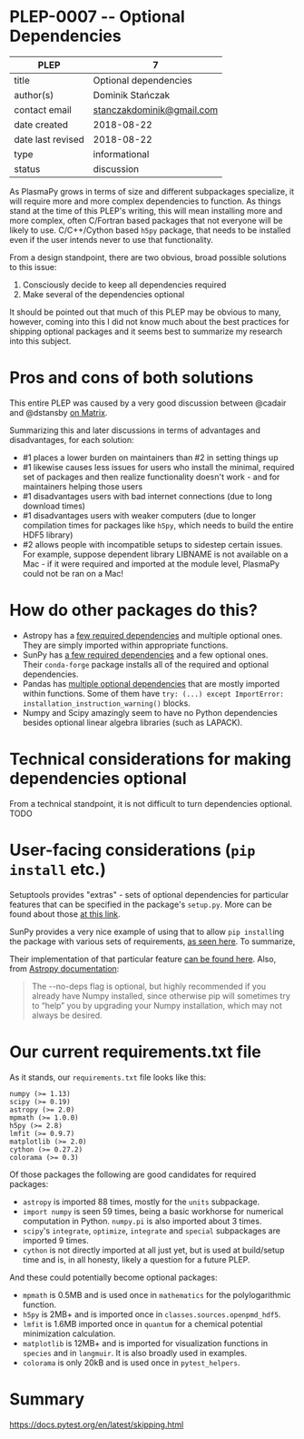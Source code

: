 # PLEP-0007 -- Optional Dependencies

| PLEP              | 7                                        |
|-------------------|------------------------------------------|
| title             | Optional dependencies                    |
| author(s)         | Dominik Stańczak                         |
| contact email     | stanczakdominik@gmail.com                |
| date created      | 2018-08-22                               |
| date last revised | 2018-08-22                               |
| type              | informational                            |
| status            | discussion                               |

As PlasmaPy grows in terms of size and different subpackages specialize, it will
require more and more complex dependencies to function. As things stand at the
time of this PLEP's writing, this will mean installing more and more complex,
often C/Fortran based packages that not everyone will be likely to use.
C/C++/Cython based `h5py` package, that needs to be installed even if the user
intends never to use that functionality.

From a design standpoint, there are two obvious, broad possible solutions to
this issue:

1. Consciously decide to keep all dependencies required
2. Make several of the dependencies optional

It should be pointed out that much of this PLEP may be obvious to many, however,
coming into this I did not know much about the best practices for shipping
optional packages and it seems best to summarize my research into this subject.

# Pros and cons of both solutions

This entire PLEP was caused by a very good discussion between @cadair and
@dstansby [on Matrix](https://matrix.to/#/!hkWCiyhQyxiYJlUtKF:matrix.org/$15343221501326144UDvSi:matrix.org).

Summarizing this and later discussions in terms of advantages and disadvantages,
for each solution:
* #1 places a lower burden on maintainers than #2 in setting things up
* #1 likewise causes less issues for users who install the minimal, required set
  of packages and then realize functionality doesn't work - and for maintainers
  helping those users
* #1 disadvantages users with bad internet connections (due to long download times)
* #1 disadvantages users with weaker computers (due to longer compilation times
    for packages like `h5py`, which needs to build the entire HDF5 library)
* #2 allows people with incompatible setups  to sidestep certain issues. For
  example, suppose dependent library LIBNAME is not available on a Mac - if it
  were required and imported at the module level, PlasmaPy could not be ran on a
  Mac!


# How do other packages do this?
* Astropy has a [few required
  dependencies](http://docs.astropy.org/en/stable/install.html#requirements) and
  multiple optional ones.
  They are simply imported within appropriate functions.
* SunPy has [a few required dependencies](http://docs.sunpy.org/en/stable/guide/installation/advanced.html#sunpy-s-requirements)
  and a few optional ones.   
  Their `conda-forge` package installs all of the required and optional dependencies.
* Pandas has [multiple optional dependencies](https://pandas.pydata.org/pandas-docs/stable/install.html#optional-dependencies)
  that are mostly imported within functions. Some of them have `try: (...) except ImportError: installation_instruction_warning()` blocks.` `
* Numpy and Scipy amazingly seem to have no Python dependencies besides optional linear algebra
  libraries (such as LAPACK).

# Technical considerations for making dependencies optional

From a technical standpoint, it is not difficult to turn dependencies optional.
TODO

# User-facing considerations (`pip install` etc.)

Setuptools provides "extras" - sets of optional dependencies for particular features
that can be specified in the package's `setup.py`. More can be found about those
[at this link](https://setuptools.readthedocs.io/en/latest/setuptools.html#declaring-extras-optional-features-with-their-own-dependencies).

SunPy provides a very nice example of using that to allow `pip install`ing the package with various
sets of requirements, [as seen here](http://docs.sunpy.org/en/stable/guide/installation/advanced.html#using-pip).
To summarize,

Their implementation of that particular feature [can be found here]( https://github.com/sunpy/sunpy/blob/2fe3d1782f2a31bf2a212f392e795292f7cac6e7/setup.py#L108-L114).
 Also, from [Astropy documentation](http://docs.astropy.org/en/stable/install.html#requirements):

 > The --no-deps flag is optional, but highly recommended if you already have Numpy installed, since otherwise pip will sometimes try to “help” you by upgrading your Numpy installation, which may not always be desired.

# Our current requirements.txt file
As it stands, our `requirements.txt` file looks like this:
```
numpy (>= 1.13)
scipy (>= 0.19)
astropy (>= 2.0)
mpmath (>= 1.0.0)
h5py (>= 2.8)
lmfit (>= 0.9.7)
matplotlib (>= 2.0)
cython (>= 0.27.2)
colorama (>= 0.3)
```

Of those packages the following are good candidates for required packages:

* `astropy` is imported 88 times, mostly for the `units` subpackage.
* `import numpy` is seen 59 times, being a basic workhorse for numerical computation in Python. `numpy.pi` is also imported about 3 times.
* `scipy`'s `integrate`, `optimize`, `integrate` and `special` subpackages are imported 9 times.
* `cython` is not directly imported at all just yet, but is used at build/setup time and is, in all honesty, likely a question for a future PLEP.


And these could potentially become optional packages:
* `mpmath` is 0.5MB and is used once in `mathematics` for the polylogarithmic function.
* `h5py` is 2MB+ and is imported once in `classes.sources.openpmd_hdf5`.
* `lmfit` is 1.6MB imported once in `quantum` for a chemical potential minimization calculation.
* `matplotlib` is 12MB+ and is imported for visualization functions in `species` and in `langmuir`. It is also broadly used in examples.
* `colorama` is only 20kB and is used once in `pytest_helpers`.

# Summary
https://docs.pytest.org/en/latest/skipping.html

